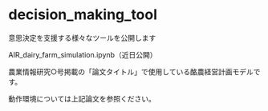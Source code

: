 # decision_making_tool
意思決定を支援する様々なツールを公開します

AIR_dairy_farm_simulation.ipynb（近日公開）

農業情報研究○号掲載の「論文タイトル」で使用している酪農経営計画モデルです。

動作環境については上記論文を参照ください。
